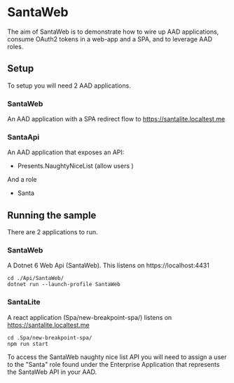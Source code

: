 # SantaWeb

The aim of SantaWeb is to demonstrate how to wire up AAD applications, consume OAuth2 tokens in a web-app and a SPA, and to leverage AAD roles.

## Setup
To setup you will need 2 AAD applications.

### SantaWeb
An AAD application with a SPA redirect flow to https://santalite.localtest.me


### SantaApi
An AAD application that exposes an API:
 - Presents.NaughtyNiceList (allow users )

And a role
 - Santa

## Running the sample
There are 2 applications to run. 

### SantaWeb
A Dotnet 6 Web Api (SantaWeb). This listens on https://localhost:4431
```
cd ./Api/SantaWeb/
dotnet run --launch-profile SantaWeb
```

### SantaLite
A react application (Spa/new-breakpoint-spa/) listens on https://santalite.localtest.me
```
cd .Spa/new-breakpoint-spa/
npm run start
```

To access the SantaWeb naughty nice list API you will need to assign a user to the "Santa" role found under the Enterprise Application that represents the SantaWeb API in your AAD.
